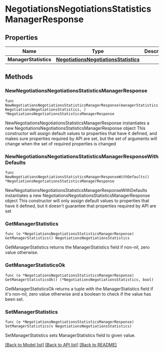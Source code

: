 # NegotiationsNegotiationsStatisticsManagerResponse

## Properties

Name | Type | Description | Notes
------------ | ------------- | ------------- | -------------
**ManagerStatistics** | [**NegotiationsNegotiationsStatistics**](NegotiationsNegotiationsStatistics.md) |  | 

## Methods

### NewNegotiationsNegotiationsStatisticsManagerResponse

`func NewNegotiationsNegotiationsStatisticsManagerResponse(managerStatistics NegotiationsNegotiationsStatistics, ) *NegotiationsNegotiationsStatisticsManagerResponse`

NewNegotiationsNegotiationsStatisticsManagerResponse instantiates a new NegotiationsNegotiationsStatisticsManagerResponse object
This constructor will assign default values to properties that have it defined,
and makes sure properties required by API are set, but the set of arguments
will change when the set of required properties is changed

### NewNegotiationsNegotiationsStatisticsManagerResponseWithDefaults

`func NewNegotiationsNegotiationsStatisticsManagerResponseWithDefaults() *NegotiationsNegotiationsStatisticsManagerResponse`

NewNegotiationsNegotiationsStatisticsManagerResponseWithDefaults instantiates a new NegotiationsNegotiationsStatisticsManagerResponse object
This constructor will only assign default values to properties that have it defined,
but it doesn't guarantee that properties required by API are set

### GetManagerStatistics

`func (o *NegotiationsNegotiationsStatisticsManagerResponse) GetManagerStatistics() NegotiationsNegotiationsStatistics`

GetManagerStatistics returns the ManagerStatistics field if non-nil, zero value otherwise.

### GetManagerStatisticsOk

`func (o *NegotiationsNegotiationsStatisticsManagerResponse) GetManagerStatisticsOk() (*NegotiationsNegotiationsStatistics, bool)`

GetManagerStatisticsOk returns a tuple with the ManagerStatistics field if it's non-nil, zero value otherwise
and a boolean to check if the value has been set.

### SetManagerStatistics

`func (o *NegotiationsNegotiationsStatisticsManagerResponse) SetManagerStatistics(v NegotiationsNegotiationsStatistics)`

SetManagerStatistics sets ManagerStatistics field to given value.



[[Back to Model list]](../README.md#documentation-for-models) [[Back to API list]](../README.md#documentation-for-api-endpoints) [[Back to README]](../README.md)


